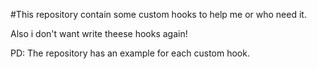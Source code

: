 #This repository contain some custom hooks to help me or who need it. 

Also i don't want write theese hooks again! 

PD: The repository has an example for each custom hook. 